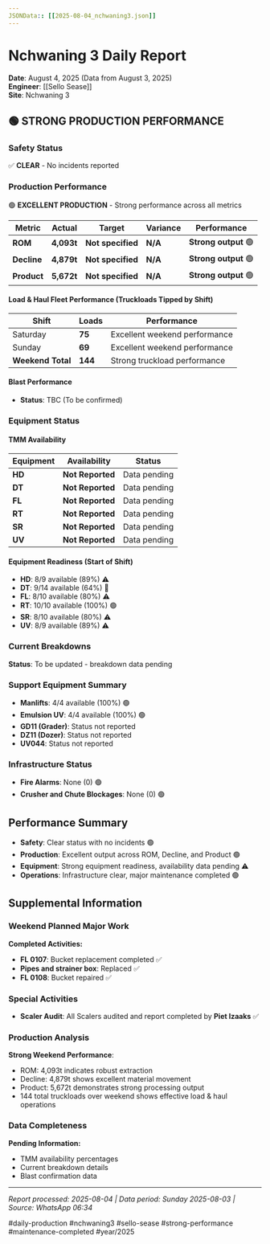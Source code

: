 ```yaml
---
JSONData:: [[2025-08-04_nchwaning3.json]]
---
```


# Nchwaning 3 Daily Report
**Date**: August 4, 2025 (Data from August 3, 2025)  
**Engineer**: [[Sello Sease]]  
**Site**: Nchwaning 3  

## 🟢 STRONG PRODUCTION PERFORMANCE

### Safety Status
✅ **CLEAR** - No incidents reported

### Production Performance
🟢 **EXCELLENT PRODUCTION** - Strong performance across all metrics

| Metric | Actual | Target | Variance | Performance |
|--------|--------|--------|----------|-------------|
| **ROM** | **4,093t** | **Not specified** | **N/A** | **Strong output** 🟢 |
| **Decline** | **4,879t** | **Not specified** | **N/A** | **Strong output** 🟢 |
| **Product** | **5,672t** | **Not specified** | **N/A** | **Strong output** 🟢 |

#### Load & Haul Fleet Performance (Truckloads Tipped by Shift)
| Shift | Loads | Performance |
|-------|-------|-------------|
| Saturday | **75** | Excellent weekend performance |
| Sunday | **69** | Excellent weekend performance |
| **Weekend Total** | **144** | Strong truckload performance |

#### Blast Performance
- **Status**: TBC (To be confirmed)

### Equipment Status

#### TMM Availability
| Equipment | Availability | Status |
|-----------|-------------|---------|
| **HD** | **Not Reported** | Data pending |
| **DT** | **Not Reported** | Data pending |
| **FL** | **Not Reported** | Data pending |
| **RT** | **Not Reported** | Data pending |
| **SR** | **Not Reported** | Data pending |
| **UV** | **Not Reported** | Data pending |

#### Equipment Readiness (Start of Shift)
- **HD**: 8/9 available (89%) ⚠️
- **DT**: 9/14 available (64%) 🔴
- **FL**: 8/10 available (80%) ⚠️
- **RT**: 10/10 available (100%) 🟢
- **SR**: 8/10 available (80%) ⚠️
- **UV**: 8/9 available (89%) ⚠️

### Current Breakdowns
**Status**: To be updated - breakdown data pending

### Support Equipment Summary
- **Manlifts**: 4/4 available (100%) 🟢
- **Emulsion UV**: 4/4 available (100%) 🟢
- **GD11 (Grader)**: Status not reported
- **DZ11 (Dozer)**: Status not reported
- **UV044**: Status not reported

### Infrastructure Status
- **Fire Alarms**: None (0) 🟢
- **Crusher and Chute Blockages**: None (0) 🟢

## Performance Summary
- **Safety**: Clear status with no incidents 🟢
- **Production**: Excellent output across ROM, Decline, and Product 🟢
- **Equipment**: Strong equipment readiness, availability data pending ⚠️
- **Operations**: Infrastructure clear, major maintenance completed 🟢

## Supplemental Information

### Weekend Planned Major Work
**Completed Activities:**
- **FL 0107**: Bucket replacement completed ✅
- **Pipes and strainer box**: Replaced ✅
- **FL 0108**: Bucket repaired ✅

### Special Activities
- **Scaler Audit**: All Scalers audited and report completed by **Piet Izaaks** ✅

### Production Analysis
**Strong Weekend Performance**: 
- ROM: 4,093t indicates robust extraction
- Decline: 4,879t shows excellent material movement
- Product: 5,672t demonstrates strong processing output
- 144 total truckloads over weekend shows effective load & haul operations

### Data Completeness
**Pending Information:**
- TMM availability percentages
- Current breakdown details
- Blast confirmation data

---
*Report processed: 2025-08-04 | Data period: Sunday 2025-08-03 | Source: WhatsApp 06:34*

#daily-production #nchwaning3 #sello-sease #strong-performance #maintenance-completed #year/2025